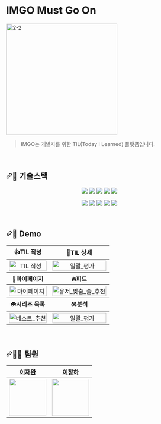 # IMGO Must Go On
<a href="https://ibb.co/PrLkDvc"><img src="https://i.ibb.co/hg60YJB/2-2.png" alt="2-2" border="0" width= 300px;></a>
<br/>
>IMGO는 개발자를 위한 TIL(Today I Learned) 플랫폼입니다.

<br>
<h2><a id="user-content--demo" class="anchor" aria-hidden="true" href="#-demo"><svg class="octicon octicon-link" viewBox="0 0 16 16" version="1.1" width="16" height="16" aria-hidden="true"><path fill-rule="evenodd" d="M7.775 3.275a.75.75 0 001.06 1.06l1.25-1.25a2 2 0 112.83 2.83l-2.5 2.5a2 2 0 01-2.83 0 .75.75 0 00-1.06 1.06 3.5 3.5 0 004.95 0l2.5-2.5a3.5 3.5 0 00-4.95-4.95l-1.25 1.25zm-4.69 9.64a2 2 0 010-2.83l2.5-2.5a2 2 0 012.83 0 .75.75 0 001.06-1.06 3.5 3.5 0 00-4.95 0l-2.5 2.5a3.5 3.5 0 004.95 4.95l1.25-1.25a.75.75 0 00-1.06-1.06l-1.25 1.25a2 2 0 01-2.83 0z"></path></svg></a><g-emoji class="g-emoji" alias="rocket" fallback-src="https://github.githubassets.com/images/icons/emoji/unicode/1f680.png">🌿 </g-emoji>기술스택</h2>
<p align="center">
<img src="https://img.shields.io/badge/JAVA-007396?style=for-the-badge&logo=java&logoColor=white"> <img src="https://img.shields.io/badge/Spring Boot-6DB33F?style=for-the-badge&logo=Spring Boot&logoColor=white"> <img src="https://img.shields.io/badge/JUnit5-25A162?style=for-the-badge&logo=JUnit5&logoColor=white"> 
<img src="https://img.shields.io/badge/spring security-6DB33F?style=for-the-badge&logo=SpringSecurity&logoColor=white">
<img src="https://img.shields.io/badge/OAUTH2-000000?style=for-the-badge&logo=&logoColor=white">
</p>
<p align="center">
<img src="https://img.shields.io/badge/mysql-4479A1?style=for-the-badge&logo=mysql&logoColor=white">
<img src="https://img.shields.io/badge/REDIS-DC382D?style=for-the-badge&logo=REDIS&logoColor=white">
<img src="https://img.shields.io/badge/HIBERNATE SEARCH-59666C?style=for-the-badge&logo=Hibernate&logoColor=white">
<img src="https://img.shields.io/badge/ELASTICSEARCH-005571?style=for-the-badge&logo=Elasticsearch&logoColor=white">
<img src="https://img.shields.io/badge/Jenkins-D24939?style=for-the-badge&logo=Jenkins&logoColor=white">
</p>

<br>
<h2><a id="user-content--demo" class="anchor" aria-hidden="true" href="#-demo"><svg class="octicon octicon-link" viewBox="0 0 16 16" version="1.1" width="16" height="16" aria-hidden="true"><path fill-rule="evenodd" d="M7.775 3.275a.75.75 0 001.06 1.06l1.25-1.25a2 2 0 112.83 2.83l-2.5 2.5a2 2 0 01-2.83 0 .75.75 0 00-1.06 1.06 3.5 3.5 0 004.95 0l2.5-2.5a3.5 3.5 0 00-4.95-4.95l-1.25 1.25zm-4.69 9.64a2 2 0 010-2.83l2.5-2.5a2 2 0 012.83 0 .75.75 0 001.06-1.06 3.5 3.5 0 00-4.95 0l-2.5 2.5a3.5 3.5 0 004.95 4.95l1.25-1.25a.75.75 0 00-1.06-1.06l-1.25 1.25a2 2 0 01-2.83 0z"></path></svg></a><g-emoji class="g-emoji" alias="rocket" fallback-src="https://github.githubassets.com/images/icons/emoji/unicode/1f680.png">🚀</g-emoji> Demo</h2>
<table>
<thead>
<tr>
<th align="center"><g-emoji class="g-emoji" alias="+1" fallback-src="https://github.githubassets.com/images/icons/emoji/unicode/1f44d.png">👍</g-emoji>TIL 작성</th>
<th align="center"><g-emoji class="g-emoji" alias="star2" fallback-src="https://github.githubassets.com/images/icons/emoji/unicode/1f31f.png">🌟</g-emoji>TIL 상세</th>
</tr>
</thead>
<tbody>
<tr>
<td align="center"><a target="_blank" rel="noopener noreferrer" href="https://i.ibb.co/mrpxPL8/2-1.png"><img src="https://i.ibb.co/mrpxPL8/2-1.png" alt="TIL 작성" width="100%" style="max-width: 100%;"></a></td>
<td align="center"><a target="_blank" rel="noopener noreferrer" href="https://i.ibb.co/GFF2YNB/3-1.png"><img src="https://i.ibb.co/GFF2YNB/3-1.png" alt="일괄_평가" width="100%" style="max-width: 100%;"></a></td>
</tr>
<tr>
<th align="center"><g-emoji class="g-emoji" alias="sparkling_heart" fallback-src="https://github.githubassets.com/images/icons/emoji/unicode/1f496.png">💖</g-emoji>마이페이지</th>
<th align="center"><g-emoji class="g-emoji" alias="sparkling_heart" fallback-src="https://github.githubassets.com/images/icons/emoji/unicode/1f496.png">🔥</g-emoji>피드</th>
</tr>
</thead>
<tbody>
<tr>
<td align="center"><a target="_blank" rel="noopener noreferrer" href="https://i.ibb.co/ZYshDMK/1-1.png"><img src="https://i.ibb.co/ZYshDMK/1-1.png" alt="마이페이지" width="100%" style="max-width: 100%;"></a></td>
<td align="center"><a target="_blank" rel="noopener noreferrer" href="https://i.ibb.co/555qvVv/4-1.png"><img src="https://i.ibb.co/555qvVv/4-1.png" alt="유저_맞춤_술_추천" width="100%" style="max-width: 100%;"></a></td>
</tr>
<tr>
<th align="center"><g-emoji class="g-emoji" alias="+1" fallback-src="https://github.githubassets.com/images/icons/emoji/unicode/1f44d.png">☘️</g-emoji>시리즈 목록</th>
<th align="center"><g-emoji class="g-emoji" alias="star2" fallback-src="https://github.githubassets.com/images/icons/emoji/unicode/1f31f.png">🪅</g-emoji>분석</th>
</tr>
</thead>
<tbody>
<tr>
<td align="center"><a target="_blank" rel="noopener noreferrer" href="https://i.ibb.co/5sLKBS6/5-1.png"><img src="https://i.ibb.co/5sLKBS6/5-1.png" alt="베스트_추천" width="100%" style="max-width: 100%;"></a></td>
<td align="center"><a target="_blank" rel="noopener noreferrer" href="https://i.ibb.co/KzXqGNz/6-1.png"><img src="https://i.ibb.co/KzXqGNz/6-1.png" alt="일괄_평가" width="100%" style="max-width: 100%;"></a></td>
</tr>
</tbody>
</table>

<br>
<h2><a id="user-content--demo" class="anchor" aria-hidden="true" href="#-demo"><svg class="octicon octicon-link" viewBox="0 0 16 16" version="1.1" width="16" height="16" aria-hidden="true"><path fill-rule="evenodd" d="M7.775 3.275a.75.75 0 001.06 1.06l1.25-1.25a2 2 0 112.83 2.83l-2.5 2.5a2 2 0 01-2.83 0 .75.75 0 00-1.06 1.06 3.5 3.5 0 004.95 0l2.5-2.5a3.5 3.5 0 00-4.95-4.95l-1.25 1.25zm-4.69 9.64a2 2 0 010-2.83l2.5-2.5a2 2 0 012.83 0 .75.75 0 001.06-1.06 3.5 3.5 0 00-4.95 0l-2.5 2.5a3.5 3.5 0 004.95 4.95l1.25-1.25a.75.75 0 00-1.06-1.06l-1.25 1.25a2 2 0 01-2.83 0z"></path></svg></a><g-emoji class="g-emoji" alias="rocket" fallback-src="https://github.githubassets.com/images/icons/emoji/unicode/1f680.png">🙆🙆‍ ️</g-emoji>팀원</h2>
<table>
<thead>
<tr>
<th align="center"><a href="https://github.com/zwan2">이재완</a></th>
<th align="center"><a href="https://github.com/GuruneLee">이창하</a></th>
</tr>
</thead>
<tbody>
<tr>
<td align="center"><a target="_blank" rel="noopener noreferrer" href="https://avatars.githubusercontent.com/u/20726714?v=4"><img src="https://avatars.githubusercontent.com/u/20726714?v=4" width="100"></a></td>
<td align="center"><a target="_blank" rel="noopener noreferrer" href="https://avatars.githubusercontent.com/u/60911416?v=4"><img src="https://avatars.githubusercontent.com/u/60911416?v=4" width="100"></a></td>
</tr>
</tbody>
</table>
<p></p>
<br>
<br>